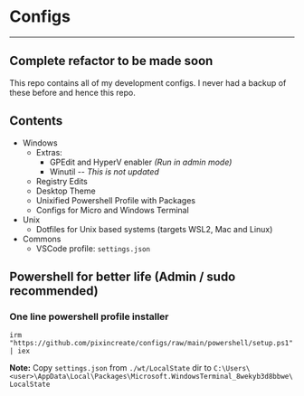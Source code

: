 # Configs

---
Complete refactor to be made soon
---

This repo contains all of my development configs. I never had a backup of these before and hence this repo.

## Contents

- Windows
  - Extras:
    - GPEdit and HyperV enabler _(Run in admin mode)_
    - Winutil -- _This is not updated_
  - Registry Edits
  - Desktop Theme
  - Unixified Powershell Profile with Packages
  - Configs for Micro and Windows Terminal
- Unix
  - Dotfiles for Unix based systems (targets WSL2, Mac and Linux)
- Commons
  - VSCode profile: `settings.json`

## Powershell for better life (Admin / sudo recommended)

### One line powershell profile installer

```pwsh
irm "https://github.com/pixincreate/configs/raw/main/powershell/setup.ps1" | iex
```

**Note:** Copy `settings.json` from `./wt/LocalState` dir to `C:\Users\<user>\AppData\Local\Packages\Microsoft.WindowsTerminal_8wekyb3d8bbwe\LocalState`
